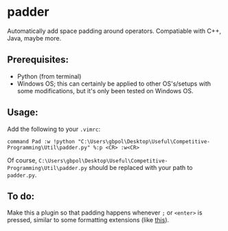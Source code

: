 # padder
Automatically add space padding around operators. Compatiable with C++, Java, maybe more. 

## Prerequisites:
- Python (from terminal)
- Windows OS; this can certainly be applied to other OS's/setups with some modifications, but it's only been tested on Windows OS.

## Usage:

Add the following to your `.vimrc`:

`command Pad :w !python "C:\Users\gbpol\Desktop\Useful\Competitive-Programming\Util\padder.py" %:p <CR> :w<CR>`

Of course, `C:\Users\gbpol\Desktop\Useful\Competitive-Programming\Util\padder.py` should be replaced with your path to `padder.py`.

## To do:
Make this a plugin so that padding happens whenever `;` or `<enter>` is pressed, similar to some formatting extensions (like [this](https://github.com/microsoft/vscode-cpptools)). 
